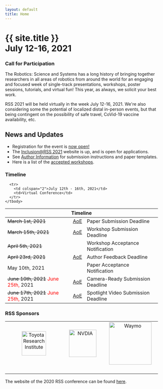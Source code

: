 ```yaml
---
layout: default
title: Home
---
```

<h1 class="page-title">{{ site.title }}<br>
July 12-16, 2021</h1>

### Call for Participation
The Robotics: Science and Systems has a long history of bringing together
researchers in all areas of robotics from around the world for an engaging and
focused week of single-track presentations, workshops, poster sessions,
tutorials, and virtual fun! This year, as always, we solicit your best work.

RSS 2021 will be held virtually in the week July 12-16, 2021. We're also
considering some the potential of localized distal in-person events, but 
that being contingent on the possibility of safe travel, CoVid-19 vaccine
availability, etc.

<!--<span style="text:style:bold;color:red">Some authors reported upload issues via CMT within the
last minutes yesterday. Please email the <a mailto="dshell@tamu.edu">program
chair</a> ASAP for help resolving these issues.</span>-->

## News and Updates
* Registration for the event is [now open!]({{site.baseurl}}/attending/registration/)
* The [Inclusion@RSS 2021](https://sites.google.com/andrew.cmu.edu/inclusion-2021) website is up, and is open for applications.
* See [Author Information]({{site.baseurl}}/information/authorinfo/) for submission instructions and paper templates.
* Here is a list of the [accepted workshops]({{site.baseurl}}/program/workshops/).


### Timeline

<table class="table">
    <thead>
      <tr>
        <th colspan="3">Timeline</th>
      </tr>
    </thead>
    <tbody>
      <tr>
        <td><s>March 1st, 2021</s></td>
        <td><a href="https://time.is/Anywhere_on_Earth">AoE</a></td>
        <td>Paper Submission Deadline</td>
      </tr>
      <tr>
        <td><s>March 15th, 2021</s></td>
        <td><a href="https://time.is/Anywhere_on_Earth">AoE</a></td>
        <td>Workshop Submission Deadline</td>
      </tr>
      <tr>
      <td colspan="2"><s>April 5th, 2021</s></td>
        <td>Workshop Acceptance Notification</td>
      </tr>
      <tr>
        <td><s>April 23rd, 2021</s></td>
        <td><a href="https://time.is/Anywhere_on_Earth">AoE</a></td>
        <td>Author Feedback Deadline</td>
      </tr>
      <tr>
        <td colspan="2">May 10th, 2021</td>
        <td>Paper Acceptance Notification</td>
      </tr>
      <tr>
        <td><s>June 10th, 2021</s> <span style="color:red;">June 25th,</span> 2021 </td>
        <td><a href="https://time.is/Anywhere_on_Earth">AoE</a></td>
        <td>Camera-Ready Submission Deadline</td>
      </tr>
      <tr>
        <td><s>June 17th, 2021</s> <span style="color:red;">June 25th,</span> 2021 </td>
        <td><a href="https://time.is/Anywhere_on_Earth">AoE</a></td>
        <td>Spotlight Video Submission Deadline</td>
      </tr>

      <tr>
        <td colspan="2">July 12th - 16th, 2021</td>
        <td>Virtual Conference</td>
      </tr>
    </tbody>
  </table>



### RSS Sponsors


<table width="100%">
<tr>
<td style="width: 30%; text-align: center;">
<a href="http://www.tri.global/">
  <img height="80px" src="{{ site.baseurl }}/images/sponsors/tri.png"
       alt="Toyota Research Institute"/> </a>
</td>

<td style="width: 20%; text-align: center;">
<a href="https://www.nvidia.com/en-us/research/">
  <img height="90px" src="{{ site.baseurl }}/images/sponsors/nvidia.png"
       alt="NVDIA"/> </a>

</td>

<td style="width: 20%; text-align: center;">
<a href="https://waymo.com/">
  <img width="140px" src="{{ site.baseurl }}/images/sponsors/Waymo.png"
       alt="Waymo"/> </a>
</td>

</tr>

<tr>
<td>
&nbsp;
</td>
</tr>

</table>

The website of the 2020 RSS conference can be found [here](https://roboticsconference.org/2020/).
